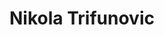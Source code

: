 ---
title: Nikola Trifunovic
organization: Microsoft
country: 
talk: "Lessons for the Next Machine Learning Project"
permalink: /speakers/#nikola-trifunovic
image: /images/speakers/Nikola.Trifunovic.jpg
---